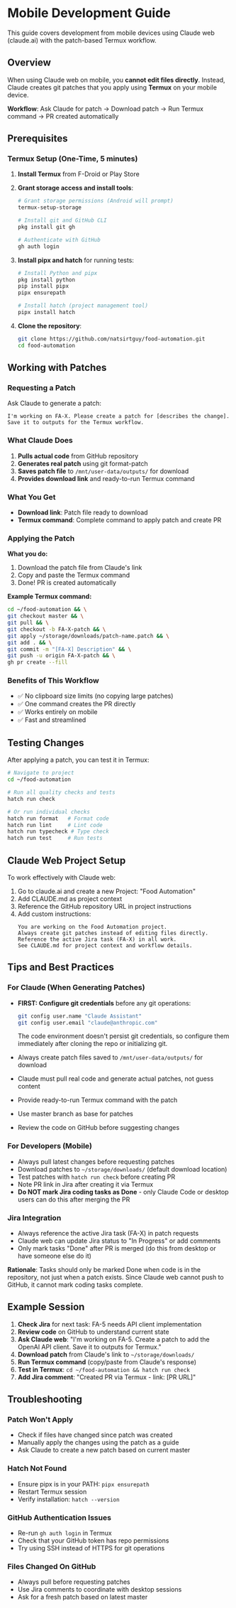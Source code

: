 # Mobile Development Guide

This guide covers development from mobile devices using Claude web (claude.ai) with the patch-based Termux workflow.

## Overview

When using Claude web on mobile, you **cannot edit files directly**. Instead, Claude creates git patches that you apply using **Termux** on your mobile device.

**Workflow**: Ask Claude for patch → Download patch → Run Termux command → PR created automatically

## Prerequisites

### Termux Setup (One-Time, 5 minutes)

1. **Install Termux** from F-Droid or Play Store

2. **Grant storage access and install tools**:
   ```bash
   # Grant storage permissions (Android will prompt)
   termux-setup-storage

   # Install git and GitHub CLI
   pkg install git gh

   # Authenticate with GitHub
   gh auth login
   ```

3. **Install pipx and hatch** for running tests:
   ```bash
   # Install Python and pipx
   pkg install python
   pip install pipx
   pipx ensurepath

   # Install hatch (project management tool)
   pipx install hatch
   ```

4. **Clone the repository**:
   ```bash
   git clone https://github.com/natsirtguy/food-automation.git
   cd food-automation
   ```

## Working with Patches

### Requesting a Patch

Ask Claude to generate a patch:

```
I'm working on FA-X. Please create a patch for [describes the change].
Save it to outputs for the Termux workflow.
```

### What Claude Does

1. **Pulls actual code** from GitHub repository
2. **Generates real patch** using git format-patch
3. **Saves patch file** to `/mnt/user-data/outputs/` for download
4. **Provides download link** and ready-to-run Termux command

### What You Get

- **Download link**: Patch file ready to download
- **Termux command**: Complete command to apply patch and create PR

### Applying the Patch

**What you do:**
1. Download the patch file from Claude's link
2. Copy and paste the Termux command
3. Done! PR is created automatically

**Example Termux command:**
```bash
cd ~/food-automation && \
git checkout master && \
git pull && \
git checkout -b FA-X-patch && \
git apply ~/storage/downloads/patch-name.patch && \
git add . && \
git commit -m "[FA-X] Description" && \
git push -u origin FA-X-patch && \
gh pr create --fill
```

### Benefits of This Workflow

- ✅ No clipboard size limits (no copying large patches)
- ✅ One command creates the PR directly  
- ✅ Works entirely on mobile
- ✅ Fast and streamlined

## Testing Changes

After applying a patch, you can test it in Termux:

```bash
# Navigate to project
cd ~/food-automation

# Run all quality checks and tests
hatch run check

# Or run individual checks
hatch run format   # Format code
hatch run lint     # Lint code
hatch run typecheck # Type check
hatch run test     # Run tests
```

## Claude Web Project Setup

To work effectively with Claude web:

1. Go to claude.ai and create a new Project: "Food Automation"
2. Add CLAUDE.md as project context
3. Reference the GitHub repository URL in project instructions
4. Add custom instructions:
   ```
   You are working on the Food Automation project.
   Always create git patches instead of editing files directly.
   Reference the active Jira task (FA-X) in all work.
   See CLAUDE.md for project context and workflow details.
   ```

## Tips and Best Practices

### For Claude (When Generating Patches)

- **FIRST: Configure git credentials** before any git operations:
  ```bash
  git config user.name "Claude Assistant"
  git config user.email "claude@anthropic.com"
  ```
  The code environment doesn't persist git credentials, so configure them immediately after cloning the repo or initializing git.

- Always create patch files saved to `/mnt/user-data/outputs/` for download
- Claude must pull real code and generate actual patches, not guess content
- Provide ready-to-run Termux command with the patch
- Use master branch as base for patches
- Review the code on GitHub before suggesting changes

### For Developers (Mobile)

- Always pull latest changes before requesting patches
- Download patches to `~/storage/downloads/` (default download location)
- Test patches with `hatch run check` before creating PR
- Note PR link in Jira after creating it via Termux
- **Do NOT mark Jira coding tasks as Done** - only Claude Code or desktop users can do this after merging the PR

### Jira Integration

- Always reference the active Jira task (FA-X) in patch requests
- Claude web can update Jira status to "In Progress" or add comments
- Only mark tasks "Done" after PR is merged (do this from desktop or have someone else do it)

**Rationale**: Tasks should only be marked Done when code is in the repository, not just when a patch exists. Since Claude web cannot push to GitHub, it cannot mark coding tasks complete.

## Example Session

1. **Check Jira** for next task: FA-5 needs API client implementation
2. **Review code** on GitHub to understand current state
3. **Ask Claude web**: "I'm working on FA-5. Create a patch to add the OpenAI API client. Save it to outputs for Termux."
4. **Download patch** from Claude's link to `~/storage/downloads/`
5. **Run Termux command** (copy/paste from Claude's response)
6. **Test in Termux**: `cd ~/food-automation && hatch run check`
7. **Add Jira comment**: "Created PR via Termux - link: [PR URL]"

## Troubleshooting

### Patch Won't Apply
- Check if files have changed since patch was created
- Manually apply the changes using the patch as a guide
- Ask Claude to create a new patch based on current master

### Hatch Not Found
- Ensure pipx is in your PATH: `pipx ensurepath`
- Restart Termux session
- Verify installation: `hatch --version`

### GitHub Authentication Issues
- Re-run `gh auth login` in Termux
- Check that your GitHub token has repo permissions
- Try using SSH instead of HTTPS for git operations

### Files Changed On GitHub
- Always pull before requesting patches
- Use Jira comments to coordinate with desktop sessions
- Ask for a fresh patch based on latest master
